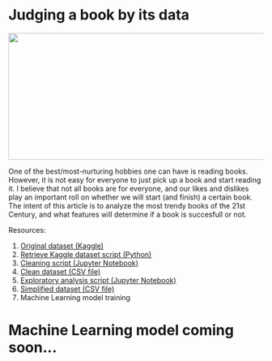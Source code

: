 # Judging a book by its data

<p align="center">
<img width="550" height="250" src="https://user-images.githubusercontent.com/93732824/148104905-a166a2a9-2172-4d24-821b-907890b17303.png">
</p>

One of the best/most-nurturing hobbies one can have is reading books. However, it is not easy for everyone to just pick up a book and start reading it. I believe that not all books are for everyone, and our likes and dislikes play an important roll on whether we will start (and finish) a certain book. The intent of this article is to analyze the most trendy books of the 21st Century, and what features will determine if a book is succesfull or not.

Resources:
1. [Original dataset (Kaggle)](https://www.kaggle.com/justinnguyen0x0x/best-books-of-the-21st-century-dataset)
2. [Retrieve Kaggle dataset script (Python)](https://github.com/Paola-Madrigal/Judging_a_book_by_its_data/blob/main/kaggle_dataset.py)
3. [Cleaning script (Jupyter Notebook)](https://github.com/Paola-Madrigal/Judging_a_book_by_its_data/blob/main/1-preprocessing-best-books.ipynb)
4. [Clean dataset (CSV file)](https://github.com/Paola-Madrigal/Judging_a_book_by_its_data/blob/main/Best_Book_21st_clean_dataset.csv)
5. [Exploratory analysis script (Jupyter Notebook)](https://github.com/Paola-Madrigal/Judging_a_book_by_its_data/blob/main/2-exploratory-data-analysis.ipynb)
6. [Simplified dataset (CSV file)](https://github.com/Paola-Madrigal/Judging_a_book_by_its_data/blob/main/Best_Book_21st_simplified_dataset.csv)
7. Machine Learning model training

# Machine Learning model coming soon...
